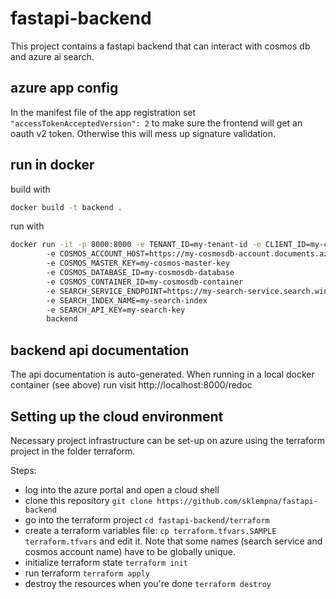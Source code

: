 # fastapi-backend

This project contains a fastapi backend that can interact with cosmos db and azure ai search.

## azure app config

In the manifest file of the app registration set
`"accessTokenAcceptedVersion": 2`
to make sure the frontend will get an oauth v2 token. Otherwise this will mess up signature validation.

## run in docker

build with

```bash
docker build -t backend .
```

run with

```bash
docker run -it -p 8000:8000 -e TENANT_ID=my-tenant-id -e CLIENT_ID=my-client_id -e CLIENT_CREDENTIALS=my-client-credential -e PORT=8000
        -e COSMOS_ACCOUNT_HOST=https://my-cosmosdb-account.documents.azure.com:443/
        -e COSMOS_MASTER_KEY=my-cosmos-master-key
        -e COSMOS_DATABASE_ID=my-cosmosdb-database
        -e COSMOS_CONTAINER_ID=my-cosmosdb-container
        -e SEARCH_SERVICE_ENDPOINT=https://my-search-service.search.windows.net
        -e SEARCH_INDEX_NAME=my-search-index
        -e SEARCH_API_KEY=my-search-key
        backend
```

## backend api documentation

The api documentation is auto-generated. When running in a local docker container (see above) run visit http://localhost:8000/redoc

## Setting up the cloud environment

Necessary project infrastructure can be set-up on azure using the terraform project in the folder terraform.

Steps:

- log into the azure portal and open a cloud shell
- clone this repository `git clone https://github.com/sklempna/fastapi-backend`
- go into the terraform project `cd fastapi-backend/terraform`
- create a terraform variables file: `cp terraform.tfvars.SAMPLE terraform.tfvars` and edit it. Note that some names (search service and cosmos account name) have to be globally unique.
- initialize terraform state `terraform init`
- run terraform `terraform apply`
- destroy the resources when you're done `terraform destroy`
